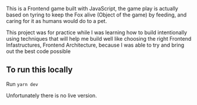 This is a Frontend game built with JavaScript, the game play is actually based on tyring to keep the Fox alive (Object of the game) by feeding, and caring for it as humans would do to a pet.

This project was for practice while I was learning how to build intentionally using techniques that will help me build well like choosing the right Frontend Infastructures, Frontend Architecture, because I was able to try and bring out the best code possible

## To run this locally

Run `yarn dev`

Unfortunately there is no live version.
